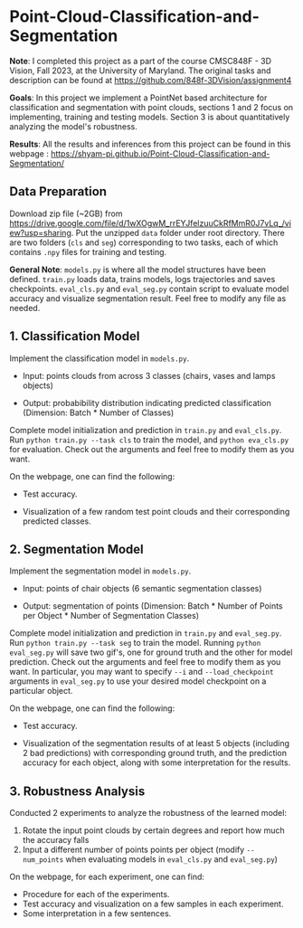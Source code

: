 # Point-Cloud-Classification-and-Segmentation

**Note**:  I completed this project as a part of the course CMSC848F - 3D Vision, Fall 2023, at the University of Maryland. The original tasks and description can be found at https://github.com/848f-3DVision/assignment4 

**Goals**: In this project we implement a PointNet based architecture for classification and segmentation with point clouds, sections 1 and 2 focus on implementing, training and testing models. Section 3 is about quantitatively analyzing the model's robustness.

**Results**: All the results and inferences from this project can be found in this webpage : https://shyam-pi.github.io/Point-Cloud-Classification-and-Segmentation/ 

## Data Preparation
Download zip file (~2GB) from https://drive.google.com/file/d/1wXOgwM_rrEYJfelzuuCkRfMmR0J7vLq_/view?usp=sharing. Put the unzipped `data` folder under root directory. There are two folders (`cls` and `seg`) corresponding to two tasks, each of which contains `.npy` files for training and testing.

**General Note**: `models.py` is where all the model structures have been defined. `train.py` loads data, trains models, logs trajectories and saves checkpoints. `eval_cls.py` and `eval_seg.py` contain script to evaluate model accuracy and visualize segmentation result. Feel free to modify any file as needed.

## 1. Classification Model
Implement the classification model in `models.py`.

- Input: points clouds from across 3 classes (chairs, vases and lamps objects)

- Output: probabibility distribution indicating predicted classification (Dimension: Batch * Number of Classes)

Complete model initialization and prediction in `train.py` and `eval_cls.py`. Run `python train.py --task cls` to train the model, and `python eva_cls.py` for evaluation. Check out the arguments and feel free to modify them as you want.

On the webpage, one can find the following: 

- Test accuracy.

- Visualization of a few random test point clouds and their corresponding predicted classes.
 
## 2. Segmentation Model 
Implement the segmentation model in `models.py`.  

- Input: points of chair objects (6 semantic segmentation classes) 

- Output: segmentation of points (Dimension: Batch * Number of Points per Object * Number of Segmentation Classes)

Complete model initialization and prediction in `train.py` and `eval_seg.py`. Run `python train.py --task seg` to train the model. Running `python eval_seg.py` will save two gif's, one for ground truth and the other for model prediction. Check out the arguments and feel free to modify them as you want. In particular, you may want to specify `--i` and `--load_checkpoint` arguments in `eval_seg.py` to use your desired model checkpoint on a particular object.

On the webpage, one can find the following: 

- Test accuracy.

- Visualization of the segmentation results of at least 5 objects (including 2 bad predictions) with corresponding ground truth, and the prediction accuracy for each object, along with some interpretation for the results.
  
## 3. Robustness Analysis
Conducted 2 experiments to analyze the robustness of the learned model:
1. Rotate the input point clouds by certain degrees and report how much the accuracy falls
2. Input a different number of points points per object (modify `--num_points` when evaluating models in `eval_cls.py` and `eval_seg.py`)

On the webpage, for each experiment, one can find:

- Procedure for each of the experiments.
- Test accuracy and visualization on a few samples in each experiment.
- Some interpretation in a few sentences.


